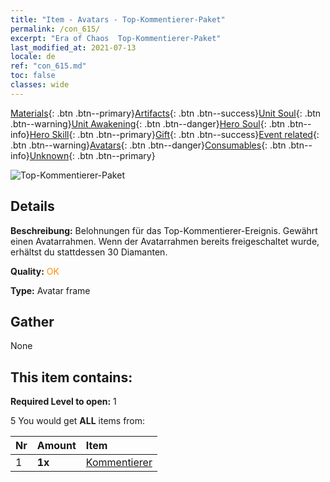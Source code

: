 ```yaml
---
title: "Item - Avatars - Top-Kommentierer-Paket"
permalink: /con_615/
excerpt: "Era of Chaos  Top-Kommentierer-Paket"
last_modified_at: 2021-07-13
locale: de
ref: "con_615.md"
toc: false
classes: wide
---
```

 [Materials](/ItemsDE/){: .btn .btn--primary}[Artifacts](/ItemsDE/Artifacts/){: .btn .btn--success}[Unit Soul](/ItemsDE/UnitSoul/){: .btn .btn--warning}[Unit Awakening](/ItemsDE/UnitAwakening/){: .btn .btn--danger}[Hero Soul](/ItemsDE/HeroSoul/){: .btn .btn--info}[Hero Skill](/ItemsDE/HeroSkill/){: .btn .btn--primary}[Gift](/ItemsDE/Gift/){: .btn .btn--success}[Event related](/ItemsDE/Events/){: .btn .btn--warning}[Avatars](/ItemsDE/Avatars/){: .btn .btn--danger}[Consumables](/ItemsDE/Consumables/){: .btn .btn--info}[Unknown](/ItemsDE/Unknown/){: .btn .btn--primary}

 ![Top-Kommentierer-Paket](/images/t/i_907003.png)

## Details
 **Beschreibung:** Belohnungen für das Top-Kommentierer-Ereignis. Gewährt einen Avatarrahmen. Wenn der Avatarrahmen bereits freigeschaltet wurde, erhältst du stattdessen 30 Diamanten.

 **Quality:** <span style="color: #FF8C00">OK</span>

 **Type:** Avatar frame

## Gather

  None

## This item contains:

 **Required Level to open:** 1

 5 You would get **ALL** items  from:

  | Nr | Amount |     Item    |
  |:---|:-------|:------------|
  | 1 |  **1x** | [Kommentierer](/de/Avatars/Commenters/) |  | 
